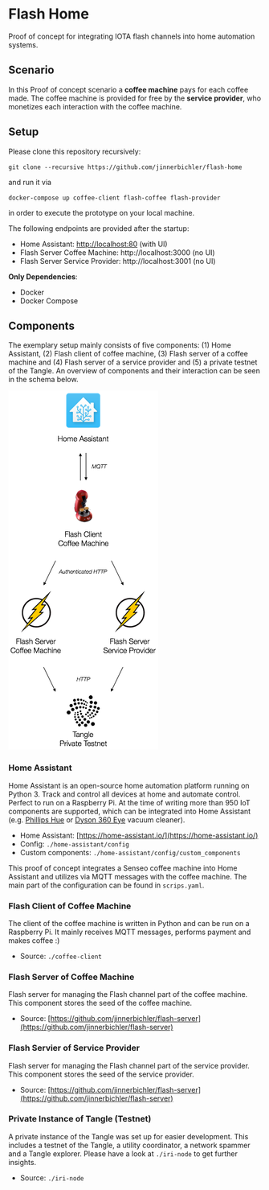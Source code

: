 # Flash Home

Proof of concept for integrating IOTA flash channels into home automation systems.

## Scenario

In this Proof of concept scenario a **coffee machine** pays for each coffee made. The coffee machine is provided for free by the **service provider**, who monetizes each interaction with the coffee machine. 

## Setup

Please clone this repository recursively:

```
git clone --recursive https://github.com/jinnerbichler/flash-home
```

and run it via

```
docker-compose up coffee-client flash-coffee flash-provider
```

in order to execute the prototype on your local machine.

The following endpoints are provided after the startup:

* Home Assistant: [http://localhost:80](http://localhost:80) (with UI)
* Flash Server Coffee Machine: http://localhost:3000 (no UI)
* Flash Server Service Provider: http://localhost:3001 (no UI)

**Only Dependencies**:

* Docker
* Docker Compose

## Components

The exemplary setup mainly consists of five components: (1) Home Assistant, (2) Flash client of coffee machine, (3) Flash server of a coffee machine and (4) Flash server of a service provider and (5) a private testnet of the Tangle. An overview of components and their interaction can be seen in the schema below.

![Components](./home-assistant/config/www/architecture.png)

### Home Assistant

Home Assistant is an open-source home automation platform running on Python 3. Track and control all devices at home and automate control. Perfect to run on a Raspberry Pi.
At the time of writing more than 950 IoT components are supported, which can be integrated into Home Assistant (e.g. [Phillips Hue](https://home-assistant.io/components/hue/) or [Dyson 360 Eye](https://home-assistant.io/components/vacuum.dyson/) vacuum cleaner).

* Home Assistant: [https://home-assistant.io/](https://home-assistant.io/)
* Config: `./home-assistant/config`
* Custom components: `./home-assistant/config/custom_components`

This proof of concept integrates a Senseo coffee machine into Home Assistant and utilizes via MQTT messages with the coffee machine. The main part of the configuration can be found in `scrips.yaml`.

### Flash Client of Coffee Machine

The client of the coffee machine is written in Python and can be run on a Raspberry Pi. It mainly receives MQTT messages, performs payment and makes coffee :)

* Source: `./coffee-client`

### Flash Server of Coffee Machine

Flash server for managing the Flash channel part of the coffee machine. This component stores the seed of the coffee machine.

* Source: [https://github.com/jinnerbichler/flash-server](https://github.com/jinnerbichler/flash-server)

### Flash Servier of Service Provider

Flash server for managing the Flash channel part of the service provider. This component stores the seed of the service provider.

* Source: [https://github.com/jinnerbichler/flash-server](https://github.com/jinnerbichler/flash-server)

### Private Instance of Tangle (Testnet)

A private instance of the Tangle was set up for easier development. This includes a testnet of the Tangle, a utility coordinator, a network spammer and a Tangle explorer. Please have a look at `./iri-node` to get further insights.

* Source: `./iri-node`
